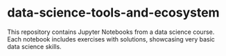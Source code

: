 # data-science-tools-and-ecosystem
This repository contains Jupyter Notebooks from a data science course. Each notebook includes exercises with solutions, showcasing very basic data science skills.

